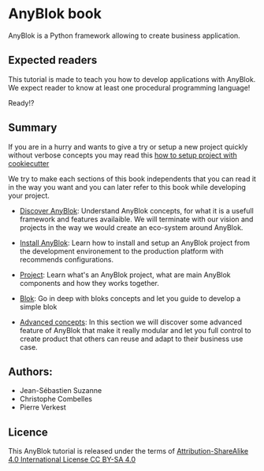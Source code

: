 # AnyBlok book

AnyBlok is a Python framework allowing to create business application.


## Expected readers

This tutorial is made to teach you how to develop applications with
AnyBlok. We expect reader to know at least one procedural programming
language!

Ready!?

## Summary

If you are in a hurry and wants to give a try or setup a new project
quickly without verbose concepts you may read this [how to setup
project with cookiecutter](project/howto_cookiecutter_project.md)

We try to make each sections of this book independents that you
can read it in the way you want and you can later refer to this
book while developing your project.

* [Discover AnyBlok](discovery/README.md): Understand AnyBlok concepts,
  for what it is a usefull framework and features availaible. We will
  terminate with our vision and projects in the way we would create
  an eco-system around AnyBlok.

* [Install AnyBlok](install/README.md): Learn how to install and setup
  an AnyBlok project from the development environement to the
  production platform with recommends configurations.

* [Project](project/README.md): Learn what's an AnyBlok project, what
  are main AnyBlok components and how they works together.

* [Blok](blok/README.md): Go in deep with bloks concepts and let you
  guide to develop a simple blok

* [Advanced concepts](advanced/README.md): In this section we will
  discover some advanced feature of AnyBlok that make it really modular
  and let you full control to create product that others can reuse
  and adapt to their business use case.


## Authors:

* Jean-Sébastien Suzanne
* Christophe Combelles
* Pierre Verkest

## Licence

This AnyBlok tutorial is released under the terms of
[Attribution-ShareAlike 4.0 International License CC BY-SA 4.0](
https://creativecommons.org/licenses/by-sa/4.0/)
